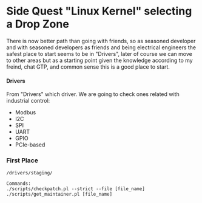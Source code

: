 # Side Quest "Linux Kernel" selecting a Drop Zone

There is now better path than going with friends, so as seasoned developer and with seasoned developers as friends and being electrical engineers the safest place to
start seems to be in "Drivers", later of course we can move to other areas but as a starting point given the knowledge according to my freind, chat GTP, and common sense
this is a good place to start. 

#### Drivers

From "Drivers" which driver. We are going to check ones related with industrial control:
- Modbus 
- I2C 
- SPI 
- UART
- GPIO
- PCIe-based


### First Place

```
/drivers/staging/
```

```
Commands:
./scripts/checkpatch.pl --strict --file [file_name]
./scripts/get_maintainer.pl [file_name]
```

